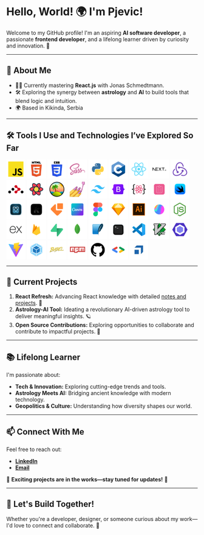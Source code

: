 # Hello, World! 🌍 I'm Pjevic!

Welcome to my GitHub profile! I'm an aspiring **AI software developer**, a passionate **frontend developer**, and a lifelong learner driven by curiosity and innovation. 🚀  

---

## 🌟 About Me  

- 🧑‍💻 Currently mastering **React.js** with Jonas Schmedtmann.   
- 🛠️ Exploring the synergy between **astrology** and **AI** to build tools that blend logic and intuition.  
- 🌍 Based in Kikinda, Serbia

---

## 🛠️ Tools I Use and Technologies I’ve Explored So Far

<div align="left">
  <a href="https://developer.mozilla.org/en-US/docs/Web/JavaScript" target="_blank"><img src="https://raw.githubusercontent.com/pjevic/course-goal/refs/heads/main/public/images/logos/JavaScript.png" alt="JavaScript" style="height: 50px;"></a>
  <a href="https://developer.mozilla.org/en-US/docs/Web/HTML" target="_blank"><img src="https://raw.githubusercontent.com/pjevic/course-goal/refs/heads/main/public/images/logos/HTML.png" alt="HTML" style="height: 50px;"></a>
  <a href="https://developer.mozilla.org/en-US/docs/Web/CSS" target="_blank"><img src="https://raw.githubusercontent.com/pjevic/course-goal/refs/heads/main/public/images/logos/CSS.png" alt="CSS" style="height: 50px;"></a>
  <a href="https://sass-lang.com/" target="_blank"><img src="https://raw.githubusercontent.com/pjevic/course-goal/refs/heads/main/public/images/logos/Sass.png" alt="Sass" style="height: 50px;"></a>
  <a href="https://www.python.org/" target="_blank"><img src="https://raw.githubusercontent.com/pjevic/course-goal/refs/heads/main/public/images/logos/Python.png" alt="Python" style="height: 50px;"></a>
  <a href="https://en.wikipedia.org/wiki/C_(programming_language)" target="_blank"><img src="https://raw.githubusercontent.com/pjevic/course-goal/refs/heads/main/public/images/logos/C.png" alt="C" style="height: 50px;"></a>
  <a href="https://reactjs.org/" target="_blank"><img src="https://raw.githubusercontent.com/pjevic/course-goal/refs/heads/main/public/images/logos/React.png" alt="React" style="height: 50px;"></a>
  <a href="https://nextjs.org/" target="_blank"><img src="https://raw.githubusercontent.com/pjevic/course-goal/refs/heads/main/public/images/logos/NextJS.png" alt="Next.js" style="height: 50px;"></a>
  <a href="https://redux.js.org/" target="_blank"><img src="https://raw.githubusercontent.com/pjevic/course-goal/refs/heads/main/public/images/logos/Redux.png" alt="Redux" style="height: 50px;"></a>
  <a href="https://reactrouter.com/" target="_blank"><img src="https://raw.githubusercontent.com/pjevic/course-goal/refs/heads/main/public/images/logos/React-Router.png" alt="React-Router" style="height: 50px;"></a>
  <a href="https://react-query.tanstack.com/" target="_blank"><img src="https://raw.githubusercontent.com/pjevic/course-goal/refs/heads/main/public/images/logos/React-Query.png" alt="React-Query" style="height: 50px;"></a>
  <a href="https://tanstack.com/query" target="_blank"><img src="https://raw.githubusercontent.com/pjevic/course-goal/refs/heads/main/public/images/logos/TanStack-Query.png" alt="TanStack Query" style="height: 50px;"></a>
  <a href="https://styled-components.com/" target="_blank"><img src="https://raw.githubusercontent.com/pjevic/course-goal/refs/heads/main/public/images/logos/Styled-Components.png" alt="Styled-Components" style="height: 50px;"></a>
  <a href="https://tailwindcss.com/" target="_blank"><img src="https://raw.githubusercontent.com/pjevic/course-goal/refs/heads/main/public/images/logos/TailwindCSS.png" alt="TailwindCSS" style="height: 50px;"></a>
  <a href="https://getbootstrap.com/" target="_blank"><img src="https://raw.githubusercontent.com/pjevic/course-goal/refs/heads/main/public/images/logos/Bootstrap.png" alt="Bootstrap" style="height: 50px;"></a>
  <a href="https://react-icons.github.io/react-icons/" target="_blank"><img src="https://raw.githubusercontent.com/pjevic/course-goal/refs/heads/main/public/images/logos/React-Icons.png" alt="React-Icons" style="height: 50px;"></a>
  <a href="https://react-hook-form.com/" target="_blank"><img src="https://raw.githubusercontent.com/pjevic/course-goal/refs/heads/main/public/images/logos/React-Hook-Form.png" alt="React-Hook-Form" style="height: 50px;"></a>
  <a href="https://developer.apple.com/xcode/swiftui/" target="_blank"><img src="https://raw.githubusercontent.com/pjevic/course-goal/refs/heads/main/public/images/logos/SwiftUI.png" alt="SwiftUI" style="height: 50px;"></a>
  <a href="https://react.email/" target="_blank"><img src="https://raw.githubusercontent.com/pjevic/course-goal/refs/heads/main/public/images/logos/React-Emails.png" alt="React-Emails" style="height: 50px;"></a>
  <a href="https://resend.com/" target="_blank"><img src="https://raw.githubusercontent.com/pjevic/course-goal/refs/heads/main/public/images/logos/Resend.png" alt="Resend" style="height: 50px;"></a>
  <a href="https://www.emailjs.com/" target="_blank"><img src="https://raw.githubusercontent.com/pjevic/course-goal/refs/heads/main/public/images/logos/EmailJS.png" alt="EmailJS" style="height: 50px;"></a>
  <a href="https://www.canva.com/" target="_blank"><img src="https://raw.githubusercontent.com/pjevic/course-goal/refs/heads/main/public/images/logos/Canva.png" alt="Canva" style="height: 50px;"></a>
  <a href="https://www.figma.com/" target="_blank"><img src="https://raw.githubusercontent.com/pjevic/course-goal/refs/heads/main/public/images/logos/Figma.png" alt="Figma" style="height: 50px;"></a>
  <a href="https://www.sketch.com/" target="_blank"><img src="https://raw.githubusercontent.com/pjevic/course-goal/refs/heads/main/public/images/logos/Sketch.png" alt="Sketch" style="height: 50px;"></a>
  <a href="https://www.adobe.com/products/illustrator.html" target="_blank"><img src="https://raw.githubusercontent.com/pjevic/course-goal/refs/heads/main/public/images/logos/Adobe-Illustrator.png" alt="Adobe Illustrator" style="height: 50px;"></a>
  <a href="https://spline.design/" target="_blank"><img src="https://raw.githubusercontent.com/pjevic/course-goal/refs/heads/main/public/images/logos/Spline.png" alt="Spline" style="height: 50px;"></a>
  <a href="https://nodejs.org/" target="_blank"><img src="https://raw.githubusercontent.com/pjevic/course-goal/refs/heads/main/public/images/logos/NodeJS.png" alt="Node.js" style="height: 50px;"></a>
  <a href="https://expressjs.com/" target="_blank"><img src="https://raw.githubusercontent.com/pjevic/course-goal/refs/heads/main/public/images/logos/ExpressJS.png" alt="Express.js" style="height: 50px;"></a>
  <a href="https://firebase.google.com/" target="_blank"><img src="https://raw.githubusercontent.com/pjevic/course-goal/refs/heads/main/public/images/logos/Firebase.png" alt="Firebase" style="height: 50px;"></a>
  <a href="https://supabase.com/" target="_blank"><img src="https://raw.githubusercontent.com/pjevic/course-goal/refs/heads/main/public/images/logos/Supabase.png" alt="Supabase" style="height: 50px;"></a>
  <a href="https://www.mongodb.com/" target="_blank"><img src="https://raw.githubusercontent.com/pjevic/course-goal/refs/heads/main/public/images/logos/MongoDB.png" alt="MongoDB" style="height: 50px;"></a>
  <a href="https://www.sqlite.org/" target="_blank"><img src="https://raw.githubusercontent.com/pjevic/course-goal/refs/heads/main/public/images/logos/SQLite.png" alt="SQLite" style="height: 50px;"></a>
  <a href="https://www.gnu.org/software/bash/" target="_blank"><img src="https://raw.githubusercontent.com/pjevic/course-goal/refs/heads/main/public/images/logos/Terminal.png" alt="Terminal" style="height: 50px;"></a>
  <a href="https://code.visualstudio.com/" target="_blank"><img src="https://raw.githubusercontent.com/pjevic/course-goal/refs/heads/main/public/images/logos/VSCode.png" alt="VSCode" style="height: 50px;"></a>
  <a href="https://www.vim.org/" target="_blank"><img src="https://raw.githubusercontent.com/pjevic/course-goal/refs/heads/main/public/images/logos/VIM.png" alt="VIM" style="height: 50px;"></a>
  <a href="https://eslint.org/" target="_blank"><img src="https://raw.githubusercontent.com/pjevic/course-goal/refs/heads/main/public/images/logos/ESLint.png" alt="ESLint" style="height: 50px;"></a>
  <a href="https://vitejs.dev/" target="_blank"><img src="https://raw.githubusercontent.com/pjevic/course-goal/refs/heads/main/public/images/logos/Vite.png" alt="Vite" style="height: 50px;"></a>
  <a href="https://webpack.js.org/" target="_blank"><img src="https://raw.githubusercontent.com/pjevic/course-goal/refs/heads/main/public/images/logos/Webpack.png" alt="Webpack" style="height: 50px;"></a>
  <a href="https://babeljs.io/" target="_blank"><img src="https://raw.githubusercontent.com/pjevic/course-goal/refs/heads/main/public/images/logos/Babel.png" alt="Babel" style="height: 50px;"></a>
  <a href="https://www.npmjs.com/" target="_blank"><img src="https://raw.githubusercontent.com/pjevic/course-goal/refs/heads/main/public/images/logos/NPM.png" alt="NPM" style="height: 50px;"></a>
  <a href="https://github.com/" target="_blank"><img src="https://raw.githubusercontent.com/pjevic/course-goal/refs/heads/main/public/images/logos/GitHub.png" alt="GitHub" style="height: 50px;"></a>
  <a href="https://developers.google.com" target="_blank"><img src="https://raw.githubusercontent.com/pjevic/course-goal/refs/heads/main/public/images/logos/Google-Developers.png" alt="Google" style="height: 50px;"></a>
  <a href="https://www.telerik.com/teststudio" target="_blank"><img src="https://raw.githubusercontent.com/pjevic/course-goal/refs/heads/main/public/images/logos/Tricentis-Tosca.png" alt="Tricentis Tosca" style="height: 50px;"></a>
</div>



---

## 🌟 Current Projects  

1. **React Refresh:** Advancing React knowledge with detailed [notes and projects]([https://github.com/pjevic/react-quiz](https://github.com/pjevic/worldwise)). 🌱  
2. **Astrology-AI Tool:** Ideating a revolutionary AI-driven astrology tool to deliver meaningful insights. 🪐  
3. **Open Source Contributions:** Exploring opportunities to collaborate and contribute to impactful projects. 🤝  

---

## 📚 Lifelong Learner  

I'm passionate about:  
- **Tech & Innovation:** Exploring cutting-edge trends and tools.  
- **Astrology Meets AI:** Bridging ancient knowledge with modern technology.  
- **Geopolitics & Culture:** Understanding how diversity shapes our world.  

---

## 📫 Connect With Me  

Feel free to reach out:  
- **[LinkedIn](https://www.linkedin.com/in/milanpjevic/)**  
- **[Email](mailto:milanpjevic@icloud.com)**  

🌟 **Exciting projects are in the works—stay tuned for updates!** 🚀  

---

## 🚀 Let's Build Together!  

Whether you're a developer, designer, or someone curious about my work—I'd love to connect and collaborate. 🌟  
